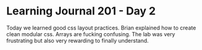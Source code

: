 <h1>Learning Journal 201 - Day 2</h1>

Today we learned good css layout practices. Brian explained how to create clean modular css.
Arrays are fucking confusing. The lab was very frustrating but also very rewarding to finally understand.
